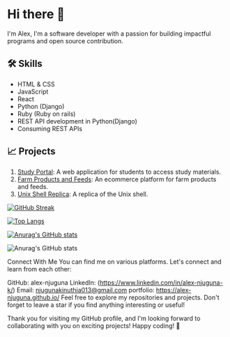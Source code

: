 # Hi there 👋
I'm Alex,
I'm a software developer with a passion for building impactful programs and open source contribution.

## 🛠️ Skills

   - HTML & CSS
   - JavaScript
   - React
   - Python (Django)
   - Ruby (Ruby on rails)
   - REST API development in Python(Django)
   - Consuming REST APIs


## 📈 Projects
1. [Study Portal](https://github.com/alex-njuguna/study-portal.git): A web application for students to access study materials.
2. [Farm Products and Feeds](https://github.com/alex-njuguna/Farmers-Market-Ecommerce.git): An ecommerce platform for farm products and feeds.
3. [Unix Shell Replica](https://github.com/alex-njuguna/simple_shell.git): A replica of the Unix shell.

[![GitHub Streak](http://github-readme-streak-stats.herokuapp.com?user=alex-njuguna&theme=dark&background=000000)](https://git.io/streak-stats)

[![Top Langs](https://github-readme-stats.vercel.app/api/top-langs/?username=alex-njuguna&layout=compact&theme=vision-friendly-dark)](https://github.com/anuraghazra/github-readme-stats)

[![Anurag's GitHub stats](https://github-readme-stats.vercel.app/api?username=alex-njuguna)](https://github.com/anuraghazra/github-readme-stats)

![Anurag's GitHub stats](https://github-readme-stats.vercel.app/api?username=alex-njuguna&hide=contribs,prs)

Connect With Me
You can find me on various platforms. Let's connect and learn from each other:

GitHub: alex-njuguna
LinkedIn: (https://www.linkedin.com/in/alex-njuguna-k/)
Email: njugunakinuthia013@gmail.com
portfolio: https://alex-njuguna.github.io/
Feel free to explore my repositories and projects. Don't forget to leave a star if you find anything interesting or useful!

Thank you for visiting my GitHub profile, and I'm looking forward to collaborating with you on exciting projects! Happy coding! 🚀
